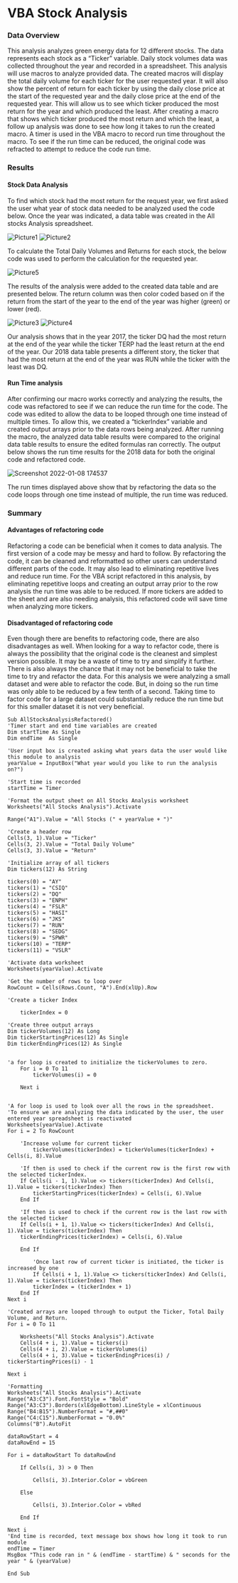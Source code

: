 # VBA Stock Analysis

### Data Overview
This analysis analyzes green energy data for 12 different stocks. The data represents each stock as a “Ticker” variable. Daily stock volumes data was collected throughout the year and recorded in a spreadsheet. This analysis will use macros to analyze provided data. The created macros will display the total daily volume for each ticker for the user requested year. It will also show the percent of return for each ticker by using the daily close price at the start of the requested year and the daily close price at the end of the requested year. This will allow us to see which ticker produced the most return for the year and which produced the least.
After creating a macro that shows which ticker produced the most return and which the least, a follow up analysis was done to see how long it takes to run the created macro. A timer is used in the VBA macro to record run time throughout the macro. To see if the run time can be reduced, the original code was refracted to attempt to reduce the code run time.  

### Results
#### Stock Data Analysis
To find which stock had the most return for the request year, we first asked the user what year of stock data needed to be analyzed used the code below. Once the year was indicated, a data table was created in the All stocks Analysis spreadsheet.
	  
![Picture1](https://user-images.githubusercontent.com/26393180/148663643-16c74ac0-add1-4ce1-b834-9f1d241f30fb.png)
![Picture2](https://user-images.githubusercontent.com/26393180/148663662-ddcb77bc-06be-4e97-8cf8-4bf6058f03e6.png)

To calculate the Total Daily Volumes and Returns for each stock, the below code was used to perform the calculation for the requested year.

![Picture5](https://user-images.githubusercontent.com/26393180/148663707-d9df78ba-d266-4e8b-8447-1da69969ee75.png)
 
The results of the analysis were added to the created data table and are presented below. The return column was then color coded based on if the return from the start of the year to the end of the year was higher (green) or lower (red).


![Picture3](https://user-images.githubusercontent.com/26393180/148663689-3a4fb0b0-676c-46b7-b256-48d2c8e0e453.png)
![Picture4](https://user-images.githubusercontent.com/26393180/148663691-feeb09d6-f852-4515-a029-f2c87d99a668.png)

Our analysis shows that in the year 2017, the ticker DQ had the most return at the end of the year while the ticker TERP had the least return at the end of the year. Our 2018 data table presents a different story, the ticker that had the most return at the end of the year was RUN while the ticker with the least was DQ.

#### Run Time analysis
After confirming our macro works correctly and analyzing the results, the code was refactored to see if we can reduce the run time for the code. The code was edited to allow the data to be looped through one time instead of multiple times. To allow this, we created a “tickerIndex” variable and created output arrays prior to the data rows being analyzed. After running the macro, the analyzed data table results were compared to the original data table results to ensure the edited formulas ran correctly. The output below shows the run time results for the 2018 data for both the original code and refactored code.


![Screenshot 2022-01-08 174537](https://user-images.githubusercontent.com/26393180/148663730-18a26d28-adc7-444a-9d77-a26accf700e1.png)

The run times displayed above show that by refactoring the data so the code loops through one time instead of multiple, the run time was reduced. 

### Summary
#### Advantages of refactoring code
Refactoring a code can be beneficial when it comes to data analysis. The first version of a code may be messy and hard to follow. By refactoring the code, it can be cleaned and reformatted so other users can understand different parts of the code. It may also lead to eliminating repetitive lives and reduce run time. For the VBA script refactored in this analysis, by eliminating repetitive loops and creating an output array prior to the row analysis the run time was able to be reduced. If more tickers are added to the sheet and are also needing analysis, this refactored code will save time when analyzing more tickers.
#### Disadvantaged of refactoring code
Even though there are benefits to refactoring code, there are also disadvantages as well. When looking for a way to refactor code, there is always the possibility that the original code is the cleanest and simplest version possible. It may be a waste of time to try and simplify it further. There is also always the chance that it may not be beneficial to take the time to try and refactor the data. For this analysis we were analyzing a small dataset and were able to refactor the code. But, in doing so the run time was only able to be reduced by a few tenth of a second. Taking time to factor code for a large dataset could substantially reduce the run time but for this smaller dataset it is not very beneficial.  



    Sub AllStocksAnalysisRefactored()
    'Timer start and end time variables are created
    Dim startTime As Single
    Dim endTime  As Single
    
    'User input box is created asking what years data the user would like this module to analysis
    yearValue = InputBox("What year would you like to run the analysis on?")

    'Start time is recorded
    startTime = Timer
    
    'Format the output sheet on All Stocks Analysis worksheet
    Worksheets("All Stocks Analysis").Activate
    
    Range("A1").Value = "All Stocks (" + yearValue + ")"
    
    'Create a header row
    Cells(3, 1).Value = "Ticker"
    Cells(3, 2).Value = "Total Daily Volume"
    Cells(3, 3).Value = "Return"

    'Initialize array of all tickers
    Dim tickers(12) As String
    
    tickers(0) = "AY"
    tickers(1) = "CSIQ"
    tickers(2) = "DQ"
    tickers(3) = "ENPH"
    tickers(4) = "FSLR"
    tickers(5) = "HASI"
    tickers(6) = "JKS"
    tickers(7) = "RUN"
    tickers(8) = "SEDG"
    tickers(9) = "SPWR"
    tickers(10) = "TERP"
    tickers(11) = "VSLR"
    
    'Activate data worksheet
    Worksheets(yearValue).Activate
    
    'Get the number of rows to loop over
    RowCount = Cells(Rows.Count, "A").End(xlUp).Row
    
    'Create a ticker Index

        tickerIndex = 0

    'Create three output arrays
    Dim tickerVolumes(12) As Long
    Dim tickerStartingPrices(12) As Single
    Dim tickerEndingPrices(12) As Single

    
    'a for loop is created to initialize the tickerVolumes to zero.
        For i = 0 To 11
            tickerVolumes(i) = 0
  
        Next i
            
        
    'A for loop is used to look over all the rows in the spreadsheet.
    'To ensure we are analyzing the data indicated by the user, the user entered year spreadsheet is reactivated
    Worksheets(yearValue).Activate
    For i = 2 To RowCount
    
        'Increase volume for current ticker
            tickerVolumes(tickerIndex) = tickerVolumes(tickerIndex) + Cells(i, 8).Value

        'If then is used to check if the current row is the first row with the selected tickerIndex.
        If Cells(i - 1, 1).Value <> tickers(tickerIndex) And Cells(i, 1).Value = tickers(tickerIndex) Then
            tickerStartingPrices(tickerIndex) = Cells(i, 6).Value
        End If
        
        'If then is used to check if the current row is the last row with the selected ticker
        If Cells(i + 1, 1).Value <> tickers(tickerIndex) And Cells(i, 1).Value = tickers(tickerIndex) Then
        tickerEndingPrices(tickerIndex) = Cells(i, 6).Value
    
        End If

            'Once last row of current ticker is initiated, the ticker is increased by one
            If Cells(i + 1, 1).Value <> tickers(tickerIndex) And Cells(i, 1).Value = tickers(tickerIndex) Then
            tickerIndex = (tickerIndex + 1)
        End If
    Next i
    
    'Created arrays are looped through to output the Ticker, Total Daily Volume, and Return.
    For i = 0 To 11
        
        Worksheets("All Stocks Analysis").Activate
        Cells(4 + i, 1).Value = tickers(i)
        Cells(4 + i, 2).Value = tickerVolumes(i)
        Cells(4 + i, 3).Value = tickerEndingPrices(i) / tickerStartingPrices(i) - 1
        
    Next i
    
    'Formatting
    Worksheets("All Stocks Analysis").Activate
    Range("A3:C3").Font.FontStyle = "Bold"
    Range("A3:C3").Borders(xlEdgeBottom).LineStyle = xlContinuous
    Range("B4:B15").NumberFormat = "#,##0"
    Range("C4:C15").NumberFormat = "0.0%"
    Columns("B").AutoFit

    dataRowStart = 4
    dataRowEnd = 15

    For i = dataRowStart To dataRowEnd
        
        If Cells(i, 3) > 0 Then
            
            Cells(i, 3).Interior.Color = vbGreen
            
        Else
        
            Cells(i, 3).Interior.Color = vbRed
            
        End If
        
    Next i
    'End time is recorded, text message box shows how long it took to run module
    endTime = Timer
    MsgBox "This code ran in " & (endTime - startTime) & " seconds for the year " & (yearValue)

    End Sub

